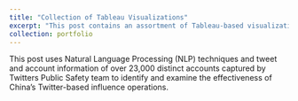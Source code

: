 ```yaml
---
title: "Collection of Tableau Visualizations"
excerpt: "This post contains an assortment of Tableau-based visualizations"
collection: portfolio
---
```


This post uses Natural Language Processing (NLP) techniques and tweet and account information of over 23,000 distinct accounts captured by Twitters Public Safety team to identify and examine the effectiveness of China’s Twitter-based influence operations.  
